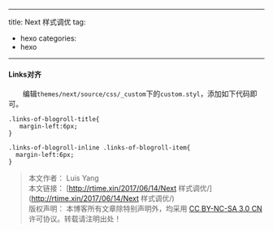 
---
title: Next 样式调优 
tag:
   - hexo
categories:
   - hexo
---

#### Links对齐 ####

　　编辑`themes/next/source/css/_custom`下的`custom.styl`，添加如下代码即可。

```
.links-of-blogroll-title{
   margin-left:6px;
}

.links-of-blogroll-inline .links-of-blogroll-item{
  margin-left:6px;
}
```

> 本文作者： Luis Yang    
>本文链接： [http://rtime.xin/2017/06/14/Next 样式调优/](http://rtime.xin/2017/06/14/Next 样式调优/)    
>版权声明： 本博客所有文章除特别声明外，均采用 [CC BY-NC-SA 3.0 CN](http://creativecommons.org/licenses/by-nc-sa/3.0/cn/) 许可协议。转载请注明出处！   
